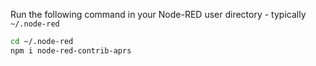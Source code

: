 Run the following command in your Node-RED user directory - typically `~/.node-red`

```bash
cd ~/.node-red
npm i node-red-contrib-aprs
```
